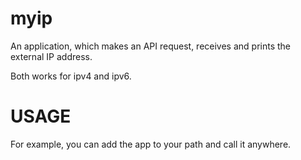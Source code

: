 # myip
An application, which makes an API request, receives and prints the external IP address.

Both works for ipv4 and ipv6. 

# USAGE
For example, you can add the app to your path and call it anywhere.
